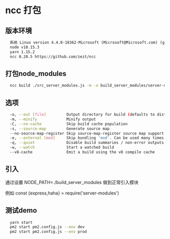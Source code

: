 # ncc 打包

## 版本环境

```txt
  系统 Linux version 4.4.0-18362-Microsoft (Microsoft@Microsoft.com) (gcc version 5.4.0 (GCC) ) #1-Microsoft Mon Mar 18 12:02:00 PST 2019
  node v10.15.3
  yarn 1.15.2
  ncc 0.20.5 https://github.com/zeit/ncc
```

## 打包node_modules

```bash
  ncc build ./src_server_modules.js -m -o build_server_modules/server-modules
```

## 选项

```bash
  -o, --out [file]         Output directory for build (defaults to dist)
  -m, --minify             Minify output
  -C, --no-cache           Skip build cache population
  -s, --source-map         Generate source map
  --no-source-map-register Skip source-map-register source map support
  -e, --external [mod]     Skip bundling 'mod'. Can be used many times
  -q, --quiet              Disable build summaries / non-error outputs
  -w, --watch              Start a watched build
  --v8-cache               Emit a build using the v8 compile cache
```

## 引入

  通过设置 NODE_PATH=./build_server_modules 做到正常引入模块

  例如 const {express,haha} = require('server-modules')

## 测试demo

```bash
  yarn start
  pm2 start pm2.config.js --env dev
  pm2 start pm2.config.js --env prod
```
